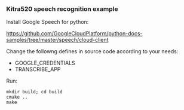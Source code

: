 
### Kitra520 speech recognition example

Install Google Speech for python:

https://github.com/GoogleCloudPlatform/python-docs-samples/tree/master/speech/cloud-client

Change the followng defines in source code according to your needs:

-   GOOGLE_CREDENTIALS
-   TRANSCRIBE_APP

Run:

```
mkdir build; cd build
cmake ..
make
```